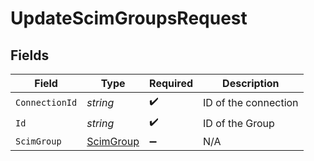 # UpdateScimGroupsRequest


## Fields

| Field                                             | Type                                              | Required                                          | Description                                       |
| ------------------------------------------------- | ------------------------------------------------- | ------------------------------------------------- | ------------------------------------------------- |
| `ConnectionId`                                    | *string*                                          | :heavy_check_mark:                                | ID of the connection                              |
| `Id`                                              | *string*                                          | :heavy_check_mark:                                | ID of the Group                                   |
| `ScimGroup`                                       | [ScimGroup](../../Models/Components/ScimGroup.md) | :heavy_minus_sign:                                | N/A                                               |